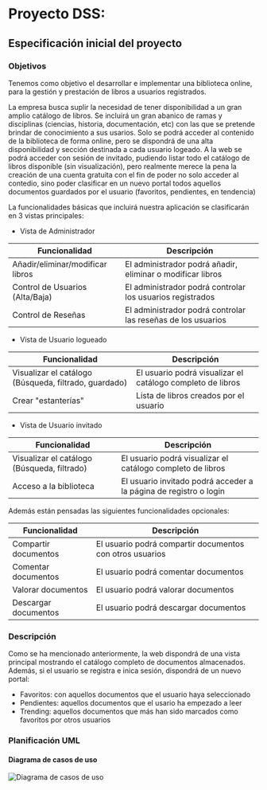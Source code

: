 # Proyecto DSS:

## Especificación inicial del proyecto

### Objetivos

Tenemos como objetivo el desarrollar e implementar una biblioteca online, para la gestión y prestación de libros a usuarios registrados.

La empresa busca suplir la necesidad de tener disponibilidad a un gran amplio catálogo de libros. Se incluirá un gran abanico de ramas y disciplinas (ciencias, historia, documentación, etc) con las que se pretende brindar de conocimiento a sus usarios.
Solo se podrá acceder al contenido de la biblioteca de forma online, pero se dispondrá de una alta disponibilidad y sección destinada a cada usuario logeado.
A la web se podrá acceder con sesión de invitado, pudiendo listar todo el catálogo de libros disponible (sin visualización), pero realmente merece la pena la creación de una cuenta gratuita con el fin de poder no solo acceder al contedio, sino poder clasificar en un nuevo portal todos aquellos documentos guardados por el usuario (favoritos, pendientes, en tendencia)

La funcionalidades básicas que incluirá nuestra aplicación se clasificarán en 3 vistas principales:

* Vista de Administrador

| Funcionalidad | Descripción |
| ------------- | ----------- |
| Añadir/eliminar/modificar libros | El administrador podrá añadir, eliminar o modificar libros |
| Control de Usuarios (Alta/Baja) | El administrador podrá controlar los usuarios registrados |
| Control de Reseñas | El administrador podrá controlar las reseñas de los usuarios |

* Vista de Usuario logueado

| Funcionalidad | Descripción |
| ------------- | ----------- |
| Visualizar el catálogo (Búsqueda, filtrado, guardado) | El usuario podrá visualizar el catálogo completo de libros |
| Crear "estanterías" | Lista de libros creados por el usuario |

* Vista de Usuario invitado

| Funcionalidad | Descripción |
| ------------- | ----------- |
| Visualizar el catálogo (Búsqueda, filtrado) | El usuario podrá visualizar el catálogo completo de libros |
| Acceso a la biblioteca | El usuario invitado podrá acceder a la página de registro o login |

<div class="page">

Además están pensadas las siguientes funcionalidades opcionales:

| Funcionalidad | Descripción |
| ------------- | ----------- |
| Compartir documentos | El usuario podrá compartir documentos con otros usuarios |
| Comentar documentos | El usuario podrá comentar documentos |
| Valorar documentos | El usuario podrá valorar documentos |
| Descargar documentos | El usuario podrá descargar documentos |

### Descripción 
Como se ha mencionado anteriormente, la web dispondrá de una vista principal mostrando el catálogo completo de documentos almacenados.
Además, si el usuario se registra e inica sesión, dispondrá de un nuevo portal:
* Favoritos: con aquellos documentos que el usuario haya seleccionado
* Pendientes: aquellos documentos que el usario ha empezado a leer
* Trending: aquellos documentos que más han sido marcados como favoritos por otros usuarios

### Planificación UML

#### Diagrama de casos de uso

![Diagrama de casos de uso](https://i.imgur.com/0Z7ZQ9M.png)